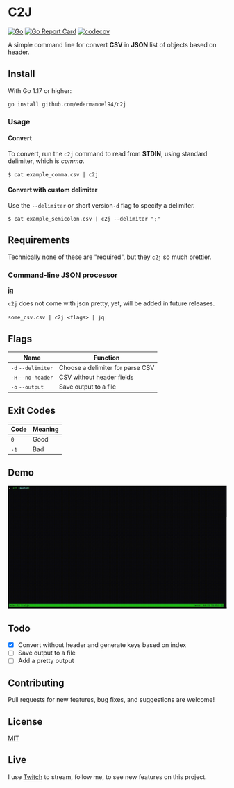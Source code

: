 # C2J

[![Go](https://github.com/edermanoel94/c2j/actions/workflows/go.yml/badge.svg)](https://github.com/edermanoel94/c2j/actions/workflows/go.yml)
[![Go Report Card](https://goreportcard.com/badge/github.com/edermanoel94/c2j)](https://goreportcard.com/report/github.com/edermanoel94/c2j)
[![codecov](https://codecov.io/gh/edermanoel94/c2j/branch/master/graph/badge.svg)](https://codecov.io/gh/edermanoel94/c2j)

A simple command line for convert **CSV** in **JSON** list of objects based on header.

## Install

With Go 1.17 or higher:

```
go install github.com/edermanoel94/c2j
```

### Usage

#### Convert

To convert, run the `c2j` command to read from **STDIN**, using standard delimiter, which is *comma*.

```
$ cat example_comma.csv | c2j
```

#### Convert with custom delimiter

Use the `--delimiter` or short version`-d` flag to specify a delimiter.

```
$ cat example_semicolon.csv | c2j --delimiter ";"
```

## Requirements

Technically none of these are "required", but they `c2j` so much prettier.

### Command-line JSON processor

[**jq**](https://github.com/stedolan/jq)

`c2j` does not come with json pretty, yet, will be added in future releases.

`some_csv.csv | c2j <flags> | jq`

## Flags

| Name                 | Function                                  |
| -------------------- | ----------------------------------------- |
| `-d` `--delimiter`   | Choose a delimiter for parse CSV
| `-H` `--no-header`   | CSV without header fields
| `-o` `--output`      | Save output to a file

## Exit Codes

| Code                 | Meaning                                  |
| -------------------- | ---------------------------------------- |
| `0`                  | Good
| `-1`                 | Bad

## Demo

![Demonstration](demo.gif)

## Todo

- [x] Convert without header and generate keys based on index
- [ ] Save output to a file
- [ ] Add a pretty output

## Contributing

Pull requests for new features, bug fixes, and suggestions are welcome!

## License

[MIT](https://github.com/edermanoel94/c2j/blob/master/LICENSE)

## Live

I use [Twitch](https://twitch.tv/thegravidade) to stream, follow me, to see new features on this project.
